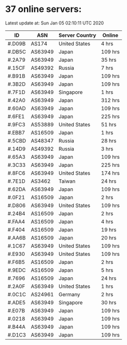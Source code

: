 # 37 online servers:

Latest update at: Sun Jan 05 02:10:11 UTC 2020

| ID | ASN | Server Country | Online |
| -- | --- | -------------- | ------ |
| #.D09B | AS174 | United States | 4 hrs |
| #.DB5C | AS63949 | Japan | 109 hrs |
| #.2A79 | AS63949 | Japan | 35 hrs |
| #.15CF | AS49392 | Russia | 7 hrs |
| #.B91B | AS63949 | Japan | 109 hrs |
| #.3B2D | AS63949 | Japan | 109 hrs |
| #.7F1D | AS63949 | Singapore | 1 hrs |
| #.42A0 | AS63949 | Japan | 312 hrs |
| #.60AD | AS63949 | Japan | 109 hrs |
| #.6FE1 | AS63949 | Japan | 225 hrs |
| #.9FC3 | AS53889 | United States | 51 hrs |
| #.EBB7 | AS16509 | Japan | 1 hrs |
| #.5CBD | AS48347 | Russia | 28 hrs |
| #.14D9 | AS49392 | Russia | 3 hrs |
| #.65A3 | AS63949 | Japan | 109 hrs |
| #.3C33 | AS63949 | Japan | 225 hrs |
| #.8FC6 | AS63949 | United States | 174 hrs |
| #.7E1D | AS3462 | Taiwan | 24 hrs |
| #.62DA | AS63949 | Japan | 109 hrs |
| #.0F21 | AS16509 | Japan | 2 hrs |
| #.D806 | AS63949 | United States | 109 hrs |
| #.24B4 | AS16509 | Japan | 2 hrs |
| #.FAA4 | AS16509 | Japan | 4 hrs |
| #.F404 | AS16509 | Japan | 19 hrs |
| #.AA6B | AS16509 | Japan | 20 hrs |
| #.1C67 | AS63949 | United States | 109 hrs |
| #.E930 | AS63949 | United States | 109 hrs |
| #.F6B5 | AS16509 | Japan | 2 hrs |
| #.9EDC | AS16509 | Japan | 5 hrs |
| #.7696 | AS16509 | Japan | 24 hrs |
| #.2A0F | AS63949 | United States | 1 hrs |
| #.0C1C | AS24961 | Germany | 2 hrs |
| #.ADE5 | AS63949 | Singapore | 30 hrs |
| #.E07B | AS63949 | Japan | 109 hrs |
| #.0218 | AS63949 | Japan | 109 hrs |
| #.B44A | AS63949 | Japan | 109 hrs |
| #.D1C3 | AS63949 | Japan | 109 hrs |

